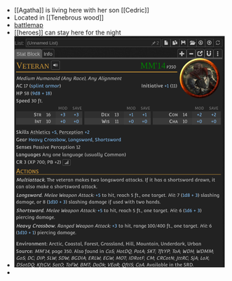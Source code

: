 - [[Agatha]] is living here with her son [[Cedric]]
- Located in [[Tenebrous wood]]
- [battlemap](../battle_maps/orchad_map.xcf)
- [[heroes]] can stay here for the night
- ![veteran_stats.png](../assets/veteran_stats_1728423678865_0.png)
-